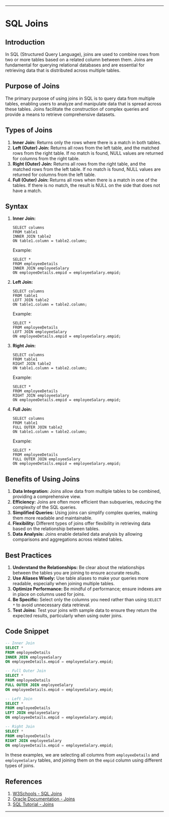 ---

# SQL Joins

## Introduction
In SQL (Structured Query Language), joins are used to combine rows from two or more tables based on a related column between them. Joins are fundamental for querying relational databases and are essential for retrieving data that is distributed across multiple tables.

## Purpose of Joins
The primary purpose of using joins in SQL is to query data from multiple tables, enabling users to analyze and manipulate data that is spread across these tables. Joins facilitate the construction of complex queries and provide a means to retrieve comprehensive datasets.

## Types of Joins
1. **Inner Join:** Returns only the rows where there is a match in both tables.
2. **Left (Outer) Join:** Returns all rows from the left table, and the matched rows from the right table. If no match is found, NULL values are returned for columns from the right table.
3. **Right (Outer) Join:** Returns all rows from the right table, and the matched rows from the left table. If no match is found, NULL values are returned for columns from the left table.
4. **Full (Outer) Join:** Returns all rows when there is a match in one of the tables. If there is no match, the result is NULL on the side that does not have a match.

## Syntax
1. **Inner Join:**  
   ```
   SELECT columns
   FROM table1
   INNER JOIN table2
   ON table1.column = table2.column;
   ```
   Example:
   ```
   SELECT * 
   FROM employeeDetails
   INNER JOIN employeeSalary 
   ON employeeDetails.empid = employeeSalary.empid;
   ```

2. **Left Join:**  
   ```
   SELECT columns
   FROM table1
   LEFT JOIN table2
   ON table1.column = table2.column;
   ```
   Example:
   ```
   SELECT * 
   FROM employeeDetails
   LEFT JOIN employeeSalary 
   ON employeeDetails.empid = employeeSalary.empid;
   ```

3. **Right Join:**  
   ```
   SELECT columns
   FROM table1
   RIGHT JOIN table2
   ON table1.column = table2.column;
   ```
   Example:
   ```
   SELECT * 
   FROM employeeDetails
   RIGHT JOIN employeeSalary 
   ON employeeDetails.empid = employeeSalary.empid;
   ```

4. **Full Join:**  
   ```
   SELECT columns
   FROM table1
   FULL OUTER JOIN table2
   ON table1.column = table2.column;
   ```
   Example:
   ```
   SELECT * 
   FROM employeeDetails
   FULL OUTER JOIN employeeSalary 
   ON employeeDetails.empid = employeeSalary.empid;
   ```

## Benefits of Using Joins
1. **Data Integration:** Joins allow data from multiple tables to be combined, providing a comprehensive view.
2. **Efficiency:** Joins are often more efficient than subqueries, reducing the complexity of the SQL queries.
3. **Simplified Queries:** Using joins can simplify complex queries, making them more readable and maintainable.
4. **Flexibility:** Different types of joins offer flexibility in retrieving data based on the relationship between tables.
5. **Data Analysis:** Joins enable detailed data analysis by allowing comparisons and aggregations across related tables.

## Best Practices
1. **Understand the Relationships:** Be clear about the relationships between the tables you are joining to ensure accurate results.
2. **Use Aliases Wisely:** Use table aliases to make your queries more readable, especially when joining multiple tables.
3. **Optimize Performance:** Be mindful of performance; ensure indexes are in place on columns used for joins.
4. **Be Specific:** Select only the columns you need rather than using `SELECT *` to avoid unnecessary data retrieval.
5. **Test Joins:** Test your joins with sample data to ensure they return the expected results, particularly when using outer joins.

## Code Snippet
```sql
-- Inner Join
SELECT * 
FROM employeeDetails
INNER JOIN employeeSalary 
ON employeeDetails.empid = employeeSalary.empid;

-- Full Outer Join
SELECT * 
FROM employeeDetails
FULL OUTER JOIN employeeSalary 
ON employeeDetails.empid = employeeSalary.empid;

-- Left Join
SELECT * 
FROM employeeDetails
LEFT JOIN employeeSalary 
ON employeeDetails.empid = employeeSalary.empid;

-- Right Join
SELECT * 
FROM employeeDetails
RIGHT JOIN employeeSalary 
ON employeeDetails.empid = employeeSalary.empid;
```

In these examples, we are selecting all columns from `employeeDetails` and `employeeSalary` tables, and joining them on the `empid` column using different types of joins.

## References
1. [W3Schools - SQL Joins](https://www.w3schools.com/sql/sql_join.asp)
2. [Oracle Documentation - Joins](https://docs.oracle.com/en/database/oracle/oracle-database/19/sqlrf/joins.html)
3. [SQL Tutorial - Joins](https://www.sqltutorial.org/sql-join/)

---